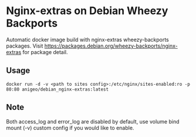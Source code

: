 # Nginx-extras on Debian Wheezy Backports

Automatic docker image build with nginx-extras wheezy-backports packages.  Visit <https://packages.debian.org/wheezy-backports/nginx-extras> for package detail.

## Usage
```
docker run -d -v <path to sites config>:/etc/nginx/sites-enabled:ro -p 80:80 anigeo/debian_nginx-extras:latest
```

## Note
Both access_log and error_log are disabled by default, use volume bind mount (-v) custom config if you would like to enable.

